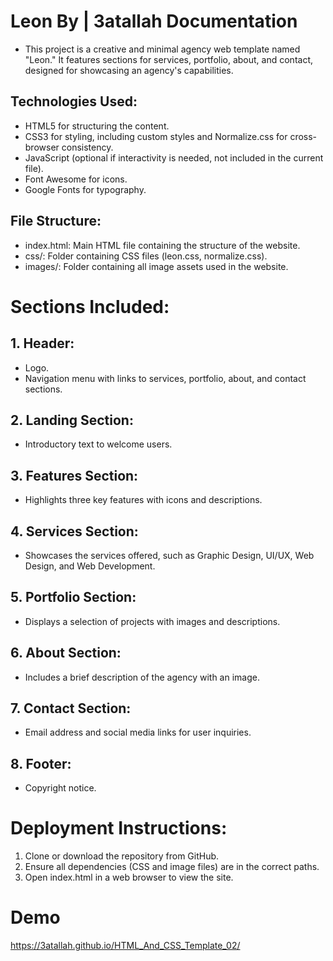 # Leon By | 3atallah Documentation
- This project is a creative and minimal agency web template named "Leon." It features sections for services, portfolio, about, and contact, designed for showcasing an agency's capabilities.

## Technologies Used:
- HTML5 for structuring the content.
- CSS3 for styling, including custom styles and Normalize.css for cross-browser consistency.
- JavaScript (optional if interactivity is needed, not included in the current file).
- Font Awesome for icons.
- Google Fonts for typography.

## File Structure:
- index.html: Main HTML file containing the structure of the website.
- css/: Folder containing CSS files (leon.css, normalize.css).
- images/: Folder containing all image assets used in the website.

# Sections Included:
## 1. Header:
   - Logo.
   - Navigation menu with links to services, portfolio, about, and contact sections.

## 2. Landing Section:
   - Introductory text to welcome users.

## 3. Features Section:
   - Highlights three key features with icons and descriptions.

## 4. Services Section:
   - Showcases the services offered, such as Graphic Design, UI/UX, Web Design, and Web Development.

## 5. Portfolio Section:
   - Displays a selection of projects with images and descriptions.

## 6. About Section:
   - Includes a brief description of the agency with an image.

## 7. Contact Section:
   - Email address and social media links for user inquiries.

## 8. Footer:
   - Copyright notice.

# Deployment Instructions:
1. Clone or download the repository from GitHub.
2. Ensure all dependencies (CSS and image files) are in the correct paths.
3. Open index.html in a web browser to view the site.

# Demo
https://3atallah.github.io/HTML_And_CSS_Template_02/
